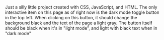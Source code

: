 Just a silly little project created with CSS, JavaScript, and HTML. The only interactive item on this page as of right now is the dark mode toggle button in the top left. When clicking on this button, it should change the background black and the text of the page a light gray. The button itself should be black when it's in "light mode", and light with black text when in "dark mode"
